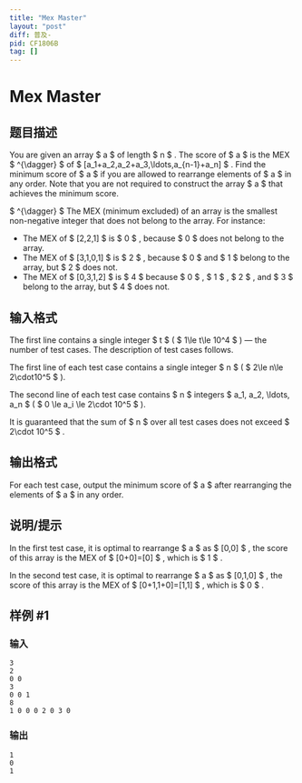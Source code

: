 ```yaml
---
title: "Mex Master"
layout: "post"
diff: 普及-
pid: CF1806B
tag: []
---
```


# Mex Master

## 题目描述

You are given an array $ a $ of length $ n $ . The score of $ a $ is the MEX $ ^{\dagger} $ of $ [a_1+a_2,a_2+a_3,\ldots,a_{n-1}+a_n] $ . Find the minimum score of $ a $ if you are allowed to rearrange elements of $ a $ in any order. Note that you are not required to construct the array $ a $ that achieves the minimum score.

 $ ^{\dagger} $ The MEX (minimum excluded) of an array is the smallest non-negative integer that does not belong to the array. For instance:

- The MEX of $ [2,2,1] $ is $ 0 $ , because $ 0 $ does not belong to the array.
- The MEX of $ [3,1,0,1] $ is $ 2 $ , because $ 0 $ and $ 1 $ belong to the array, but $ 2 $ does not.
- The MEX of $ [0,3,1,2] $ is $ 4 $ because $ 0 $ , $ 1 $ , $ 2 $ , and $ 3 $ belong to the array, but $ 4 $ does not.

## 输入格式

The first line contains a single integer $ t $ ( $ 1\le t\le 10^4 $ ) — the number of test cases. The description of test cases follows.

The first line of each test case contains a single integer $ n $ ( $ 2\le n\le 2\cdot10^5 $ ).

The second line of each test case contains $ n $ integers $ a_1, a_2, \ldots, a_n $ ( $ 0 \le a_i \le 2\cdot 10^5 $ ).

It is guaranteed that the sum of $ n $ over all test cases does not exceed $ 2\cdot 10^5 $ .

## 输出格式

For each test case, output the minimum score of $ a $ after rearranging the elements of $ a $ in any order.

## 说明/提示

In the first test case, it is optimal to rearrange $ a $ as $ [0,0] $ , the score of this array is the MEX of $ [0+0]=[0] $ , which is $ 1 $ .

In the second test case, it is optimal to rearrange $ a $ as $ [0,1,0] $ , the score of this array is the MEX of $ [0+1,1+0]=[1,1] $ , which is $ 0 $ .

## 样例 #1

### 输入

```
3
2
0 0
3
0 0 1
8
1 0 0 0 2 0 3 0
```

### 输出

```
1
0
1
```

